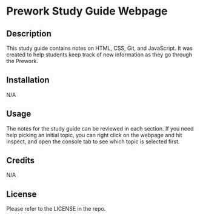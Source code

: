 # Prework Study Guide Webpage


## Description

This study guide contains notes on HTML, CSS, Git, and JavaScript. It was created to help students keep track of new information as they go through the Prework.


## Installation

N/A


## Usage

The notes for the study guide can be reviewed in each section. If you need help picking an initial topic, you can right click on the webpage and hit inspect, and open the console tab to see which topic is selected first.


## Credits

N/A

## License

Please refer to the LICENSE in the repo.